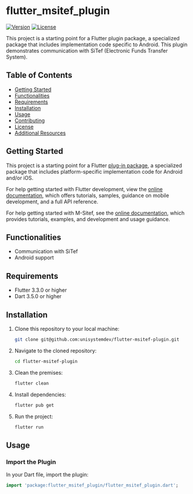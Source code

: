 # flutter_msitef_plugin

[![Version](https://img.shields.io/badge/version-1.0.0-blue.svg)](https://github.com/unisystemdev/flutter-msitef-plugin)
[![License](https://img.shields.io/badge/license-MIT-green.svg)](https://github.com/unisystemdev/flutter-msitef-plugin/blob/main/LICENSE)

This project is a starting point for a Flutter plugin package, a specialized package
that includes implementation code specific to Android.
This plugin demonstrates communication with SiTef (Electronic Funds Transfer System).

## Table of Contents
- [Getting Started](#getting-started)
- [Functionalities](#functionalities)
- [Requirements](#requirements)
- [Installation](#installation)
- [Usage](#usage)
- [Contributing](#contributing)
- [License](#license)
- [Additional Resources](#additional-resources)

## Getting Started

This project is a starting point for a Flutter
[plug-in package](https://flutter.dev/developing-packages/),
a specialized package that includes platform-specific implementation code for
Android and/or iOS.

For help getting started with Flutter development, view the
[online documentation](https://flutter.dev/docs), which offers tutorials,
samples, guidance on mobile development, and a full API reference.


For help getting started with M-Sitef, see the [online documentation](https://dev.softwareexpress.com.br/docs/m-sitef/m-SiTef/#m-sitef), which provides tutorials, examples, and development and usage guidance.

## Functionalities

- Communication with SiTef
- Android support

## Requirements

- Flutter 3.3.0 or higher
- Dart 3.5.0 or higher

## Installation

1. Clone this repository to your local machine:
    ```bash
    git clone git@github.com:unisystemdev/flutter-msitef-plugin.git
    ```
2. Navigate to the cloned repository:
    ```bash
    cd flutter-msitef-plugin
    ```
3. Clean the premises:
    ```bash
    flutter clean
    ```
4. Install dependencies:
    ```bash
    flutter pub get
    ```
5. Run the project:
    ```bash
    flutter run
    ```

## Usage

### Import the Plugin

In your Dart file, import the plugin:

```dart
import 'package:flutter_msitef_plugin/flutter_msitef_plugin.dart';
